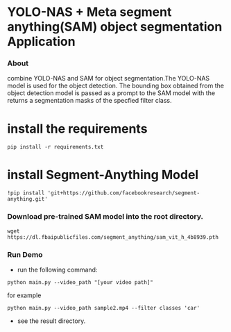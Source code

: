# YOLO-NAS + Meta segment anything(SAM) object segmentation Application
### About 

combine YOLO-NAS and SAM for object segmentation.The YOLO-NAS model is used for the object detection. The bounding box obtained from the object detection model is passed as a prompt to the SAM model with the returns a segmentation masks of the specfied filter class. 
 
# install the requirements
```
pip install -r requirements.txt
```

# install Segment-Anything Model
```
!pip install 'git+https://github.com/facebookresearch/segment-anything.git'
```
### Download pre-trained SAM model into the root directory. 
```
wget https://dl.fbaipublicfiles.com/segment_anything/sam_vit_h_4b8939.pth
```
### Run Demo

-  run the following command:
```
python main.py --video_path "[your video path]" 
```
for example 
```
python main.py --video_path sample2.mp4 --filter classes 'car'
```
-  see the result directory. 
